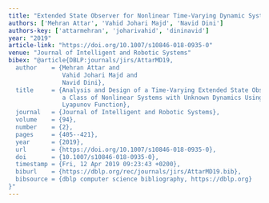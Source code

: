 ```yaml
---
title: "Extended State Observer for Nonlinear Time-Varying Dynamic Systems"
authors: ['Mehran Attar', 'Vahid Johari Majd', 'Navid Dini']
authors-key: ['attarmehran', 'joharivahid', 'dininavid']
year: "2019"
article-link: "https://doi.org/10.1007/s10846-018-0935-0"
venue: "Journal of Intelligent and Robotic Systems"
bibex: "@article{DBLP:journals/jirs/AttarMD19,
  author    = {Mehran Attar and
               Vahid Johari Majd and
               Navid Dini},
  title     = {Analysis and Design of a Time-Varying Extended State Observer for
               a Class of Nonlinear Systems with Unknown Dynamics Using Spectral
               Lyapunov Function},
  journal   = {Journal of Intelligent and Robotic Systems},
  volume    = {94},
  number    = {2},
  pages     = {405--421},
  year      = {2019},
  url       = {https://doi.org/10.1007/s10846-018-0935-0},
  doi       = {10.1007/s10846-018-0935-0},
  timestamp = {Fri, 12 Apr 2019 09:23:43 +0200},
  biburl    = {https://dblp.org/rec/journals/jirs/AttarMD19.bib},
  bibsource = {dblp computer science bibliography, https://dblp.org}
}"
---
```


